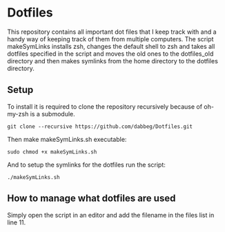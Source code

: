# Dotfiles
This repository contains all important dot files that I keep track with and a handy way of keeping track of them from multiple computers. The script makeSymLinks installs zsh, changes the default shell to zsh and takes all dotfiles specified in the script and moves the old ones to the dotfiles_old directory and then makes symlinks from the home directory to the dotfiles directory.

## Setup
To install it is required to clone the repository recursively because of oh-my-zsh is a submodule.

`git clone --recursive https://github.com/dabbeg/Dotfiles.git`

Then make makeSymLinks.sh executable:

`sudo chmod +x makeSymLinks.sh`

And to setup the symlinks for the dotfiles run the script:

`./makeSymLinks.sh`

## How to manage what dotfiles are used
Simply open the script in an editor and add the filename in the files list in line 11.
